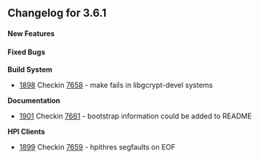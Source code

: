 ﻿
Changelog for 3.6.1 
-------------------

<span id="line-2" class="anchor"></span>

#### New Features 

<span id="line-3" class="anchor"></span><span id="line-4"
class="anchor"></span>

#### Fixed Bugs 

<span id="line-5" class="anchor"></span>
**Build System** <span id="line-6" class="anchor"></span>

-   [1898](http://sourceforge.net/p/openhpi/bugs/1898) Checkin   [7658](http://sourceforge.net/p/openhpi/code/7658) - make     fails in libgcrypt-devel systems <span id="line-7"
    class="anchor"></span>

**Documentation** <span id="line-8" class="anchor"></span>

-   [1901](http://sourceforge.net/p/openhpi/bugs/1901) Checkin     [7661](http://sourceforge.net/p/openhpi/code/7661) - bootstrap     information could be added to README <span id="line-9"
    class="anchor"></span>

**HPI Clients** <span id="line-10" class="anchor"></span>

-   [1899](http://sourceforge.net/p/openhpi/bugs/1899) Checkin     [7659](http://sourceforge.net/p/openhpi/code/7659) - hpithres     segfaults on EOF <span id="line-11" class="anchor"></span>

<span id="bottom" class="anchor"></span>
